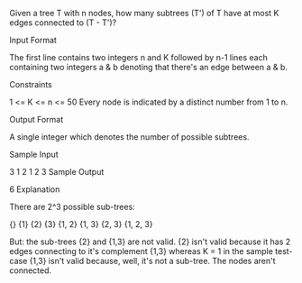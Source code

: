 Given a tree T with n nodes, how many subtrees (T') of T have at most K edges connected to (T - T')?

Input Format

The first line contains two integers n and K followed by n-1 lines each containing two integers a & b denoting that there's an edge between a & b.

Constraints

1 <= K <= n <= 50
Every node is indicated by a distinct number from 1 to n.

Output Format

A single integer which denotes the number of possible subtrees.

Sample Input

3 1
2 1
2 3
Sample Output

6
Explanation

There are 2^3 possible sub-trees:

{} {1} {2} {3} {1, 2} {1, 3} {2, 3} {1, 2, 3}

But:
the sub-trees {2} and {1,3} are not valid. {2} isn't valid because it has 2 edges connecting to it's complement {1,3} whereas K = 1 in the sample test-case {1,3} isn't valid because, well, it's not a sub-tree. The nodes aren't connected.
